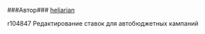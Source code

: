 ###Автор###
[heliarian ](https://staff.yandex-team.ru/heliarian )

r104847
Редактирование ставок для автобюджетных кампаний
